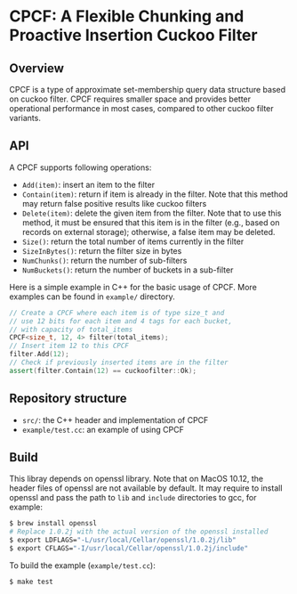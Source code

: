 CPCF: A Flexible Chunking and Proactive Insertion Cuckoo Filter
============

Overview
--------
CPCF is a type of approximate set-membership query data structure based on cuckoo filter. CPCF requires smaller space and provides better operational performance in most cases, compared to other cuckoo filter variants.



API
--------
A CPCF supports following operations:

*  `Add(item)`: insert an item to the filter
*  `Contain(item)`: return if item is already in the filter. Note that this method may return false positive results like cuckoo filters
*  `Delete(item)`: delete the given item from the filter. Note that to use this method, it must be ensured that this item is in the filter (e.g., based on records on external storage); otherwise, a false item may be deleted.
*  `Size()`: return the total number of items currently in the filter
*  `SizeInBytes()`: return the filter size in bytes
*  `NumChunks()`: return the number of sub-filters
*  `NumBuckets()`: return the number of buckets in a sub-filter

Here is a simple example in C++ for the basic usage of CPCF.
More examples can be found in `example/` directory.

```cpp
// Create a CPCF where each item is of type size_t and
// use 12 bits for each item and 4 tags for each bucket,
// with capacity of total_items
CPCF<size_t, 12, 4> filter(total_items);
// Insert item 12 to this CPCF
filter.Add(12);
// Check if previously inserted items are in the filter
assert(filter.Contain(12) == cuckoofilter::Ok);
```

Repository structure
--------------------
*  `src/`: the C++ header and implementation of CPCF
*  `example/test.cc`: an example of using CPCF


Build
-------
This libray depends on openssl library. Note that on MacOS 10.12, the header
files of openssl are not available by default. It may require to install openssl
and pass the path to `lib` and `include` directories to gcc, for example:

```bash
$ brew install openssl
# Replace 1.0.2j with the actual version of the openssl installed
$ export LDFLAGS="-L/usr/local/Cellar/openssl/1.0.2j/lib"
$ export CFLAGS="-I/usr/local/Cellar/openssl/1.0.2j/include"
```

To build the example (`example/test.cc`):
```bash
$ make test
```
